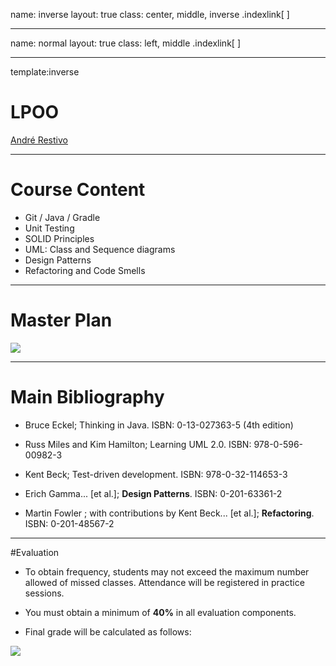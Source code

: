 name: inverse
layout: true
class: center, middle, inverse
.indexlink[[<i class="fa fa-arrow-circle-o-up"></i>](#) [<i class="fa fa-list-ul"></i>](#index) [<i class="fa fa-tint"></i>](../change-color.php)]

---

name: normal
layout: true
class: left, middle
.indexlink[[<i class="fa fa-arrow-circle-o-up"></i>](#) [<i class="fa fa-list-ul"></i>](#index) [<i class="fa fa-tint"></i>](../change-color.php)]

---

template:inverse
# LPOO
<a href="http://www.fe.up.pt/~arestivo">André Restivo</a>

---

# Course Content

* Git / Java / Gradle
* Unit Testing
* SOLID Principles
* UML: Class and Sequence diagrams
* Design Patterns
* Refactoring and Code Smells

---

# Master Plan

![](assets/lpoo/lpoo-classes.svg)

---

# Main Bibliography

* Bruce Eckel; Thinking in Java. ISBN: 0-13-027363-5 (4th edition)

* Russ Miles and Kim Hamilton; Learning UML 2.0. ISBN: 978-0-596-00982-3
 
* Kent Beck; Test-driven development. ISBN: 978-0-32-114653-3

* Erich Gamma... [et al.]; **Design Patterns**. ISBN: 0-201-63361-2
 
* Martin Fowler ; with contributions by Kent Beck... [et al.]; **Refactoring**. ISBN: 0-201-48567-2 

---

#Evaluation

* To obtain frequency, students may not exceed the maximum number allowed of missed classes. Attendance will be registered in practice sessions.

* You must obtain a minimum of **40%** in all evaluation components.

* Final grade will be calculated as follows:

![](assets/lpoo/lpoo-evaluation.svg)